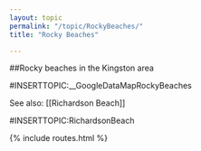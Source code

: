 ```yaml
---
layout: topic
permalink: "/topic/RockyBeaches/"
title: "Rocky Beaches"

---
```


##Rocky beaches in the Kingston area

#INSERTTOPIC:__GoogleDataMapRockyBeaches

See also: [[Richardson Beach]]

#INSERTTOPIC:RichardsonBeach

{% include routes.html %}
